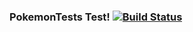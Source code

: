 ### PokemonTests Test! [![Build Status](https://www.travis-ci.org/KubaStachecki/pokePlaces_GITversion.svg?branch=master)](https://www.travis-ci.org/KubaStachecki/pokePlaces_GITversion)
